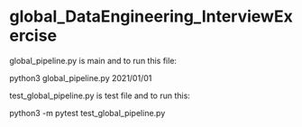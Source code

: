 # global_DataEngineering_InterviewExercise

global_pipeline.py is main and to run this file:

python3 global_pipeline.py 2021/01/01

test_global_pipeline.py is test file and to run this:

python3 -m pytest test_global_pipeline.py